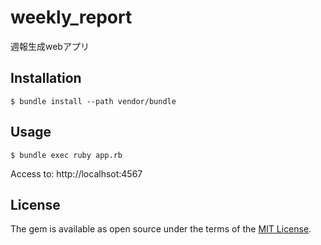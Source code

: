 # weekly_report
週報生成webアプリ

## Installation
```
$ bundle install --path vendor/bundle
```

## Usage
```
$ bundle exec ruby app.rb
```

Access to: http://localhsot:4567

## License
The gem is available as open source under the terms of the [MIT License](https://opensource.org/licenses/MIT).
